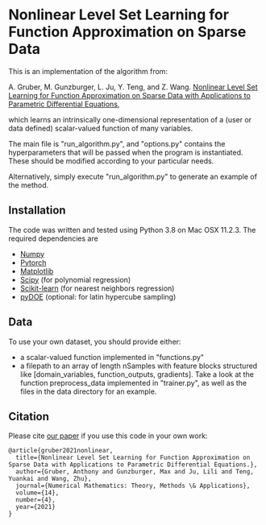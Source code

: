 # Nonlinear Level Set Learning for Function Approximation on Sparse Data

This is an implementation of the algorithm from:

A. Gruber, M. Gunzburger, L. Ju, Y. Teng, and Z. Wang.  [Nonlinear Level Set Learning for Function Approximation on Sparse Data with Applications to Parametric Differential Equations](https://arxiv.org/pdf/2104.14072.pdf),

which learns an intrinsically one-dimensional representation of a (user or data defined) scalar-valued function of many variables.

The main file is "run_algorithm.py", and "options.py" contains the hyperparameters that will be passed when the program is instantiated.  These should be modified according to your particular needs.  

Alternatively, simply execute "run_algorithm.py" to generate an example of the method.

## Installation
The code was written and tested using Python 3.8 on Mac OSX 11.2.3.  The required dependencies are
* [Numpy](https://numpy.org/)
* [Pytorch](https://pytorch.org/)
* [Matplotlib](https://matplotlib.org/)
* [Scipy](https://www.scipy.org/) (for polynomial regression)
* [Scikit-learn](https://scikit-learn.org/stable/) (for nearest neighbors regression)
* [pyDOE](https://pythonhosted.org/pyDOE/) (optional:  for latin hypercube sampling)

## Data
To use your own dataset, you should provide either:
- a scalar-valued function implemented in "functions.py"
- a filepath to an array of length nSamples with feature blocks structured like  [domain_variables, function_outputs, gradients].
Take a look at the function preprocess_data implemented in "trainer.py", as well as the files in the data directory for an example.

## Citation
Please cite [our paper](https://arxiv.org/pdf/2104.14072.pdf) if you use this code in your own work:
```
@article{gruber2021nonlinear,
  title={Nonlinear Level Set Learning for Function Approximation on Sparse Data with Applications to Parametric Differential Equations.},
  author={Gruber, Anthony and Gunzburger, Max and Ju, Lili and Teng, Yuankai and Wang, Zhu},
  journal={Numerical Mathematics: Theory, Methods \& Applications},
  volume={14},
  number={4},
  year={2021}
}
